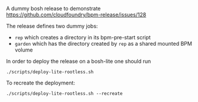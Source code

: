 A dummy bosh release to demonstrate https://github.com/cloudfoundry/bpm-release/issues/128

The release defines two dummy jobs:
* `rep` which creates a directory in its bpm-pre-start script
* `garden` which has the directory created by `rep` as a shared mounted BPM
  volume

In order to deploy the release on a bosh-lite one should run

```
./scripts/deploy-lite-rootless.sh
```

To recreate the deployment:

```
./scripts/deploy-lite-rootless.sh --recreate

```

